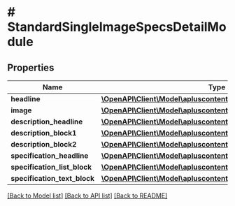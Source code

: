 # # StandardSingleImageSpecsDetailModule

## Properties

Name | Type | Description | Notes
------------ | ------------- | ------------- | -------------
**headline** | [**\OpenAPI\Client\Model\apluscontent\TextComponent**](TextComponent.md) |  | [optional]
**image** | [**\OpenAPI\Client\Model\apluscontent\ImageComponent**](ImageComponent.md) |  | [optional]
**description_headline** | [**\OpenAPI\Client\Model\apluscontent\TextComponent**](TextComponent.md) |  | [optional]
**description_block1** | [**\OpenAPI\Client\Model\apluscontent\StandardTextBlock**](StandardTextBlock.md) |  | [optional]
**description_block2** | [**\OpenAPI\Client\Model\apluscontent\StandardTextBlock**](StandardTextBlock.md) |  | [optional]
**specification_headline** | [**\OpenAPI\Client\Model\apluscontent\TextComponent**](TextComponent.md) |  | [optional]
**specification_list_block** | [**\OpenAPI\Client\Model\apluscontent\StandardHeaderTextListBlock**](StandardHeaderTextListBlock.md) |  | [optional]
**specification_text_block** | [**\OpenAPI\Client\Model\apluscontent\StandardTextBlock**](StandardTextBlock.md) |  | [optional]

[[Back to Model list]](../../README.md#models) [[Back to API list]](../../README.md#endpoints) [[Back to README]](../../README.md)
